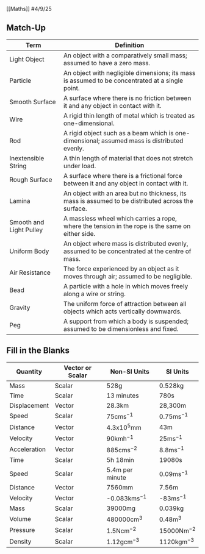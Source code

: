 [[Maths]]
#4/9/25
## Match-Up

| Term                    | Definition                                                                                         |
| ----------------------- | -------------------------------------------------------------------------------------------------- |
| Light Object            | An object with a comparatively small mass; assumed to have a zero mass.                            |
| Particle                | An object with negligible dimensions; its mass is assumed to be concentrated at a single point.    |
| Smooth Surface          | A surface where there is no friction between it and any object in contact with it.                 |
| Wire                    | A rigid thin length of metal which is treated as one-dimensional.                                  |
| Rod                     | A rigid object such as a beam which is one-dimensional; assumed mass is distributed evenly.        |
| Inextensible String     | A thin length of material that does not stretch under load.                                        |
| Rough Surface           | A surface where there is a frictional force between it and any object in contact with it.          |
| Lamina                  | An object with an area but no thickness, its mass is assumed to be distributed across the surface. |
| Smooth and Light Pulley | A massless wheel which carries a rope, where the tension in the rope is the same on either side.   |
| Uniform Body            | An object where mass is distributed evenly, assumed to be concentrated at the centre of mass.      |
| Air Resistance          | The force experienced by an object as it moves through air; assumed to be negligible.              |
| Bead                    | A particle with a hole in which moves freely along a wire or string.                               |
| Gravity                 | The uniform force of attraction between all objects which acts vertically downwards.               |
| Peg                     | A support from which a body is suspended; assumed to be dimensionless and fixed.                   |
## Fill in the Blanks

| Quantity     | Vector or Scalar | Non-SI Units     | SI Units       |
| ------------ | ---------------- | ---------------- | -------------- |
| Mass         | Scalar           | 528g             | 0.528kg        |
| Time         | Scalar           | 13 minutes       | 780s           |
| Displacement | Vector           | 28.3km           | 28,300m        |
| Speed        | Scalar           | 75cms$^{-1}$     | 0.75ms$^{-1}$  |
| Distance     | Vector           | 4.3x10$^{5}$mm   | 43m            |
| Velocity     | Vector           | 90kmh$^{-1}$     | 25ms$^{-1}$    |
| Acceleration | Vector           | 885cms$^{-2}$    | 8.8ms$^{-1}$   |
| Time         | Scalar           | 5h 18min         | 19080s         |
| Speed        | Scalar           | 5.4m per minute  | 0.09ms$^{-1}$  |
| Distance     | Vector           | 7560mm           | 7.56m          |
| Velocity     | Vector           | -0.083kms$^{-1}$ | -83ms$^{-1}$   |
| Mass         | Scalar           | 39000mg          | 0.039kg        |
| Volume       | Scalar           | 480000cm$^{3}$   | 0.48m$^{3}$    |
| Pressure     | Scalar           | 1.5Ncm$^{-2}$    | 15000Nm$^{-2}$ |
| Density      | Scalar           | 1.12gcm$^{-3}$   | 1120kgm$^{-3}$ |
